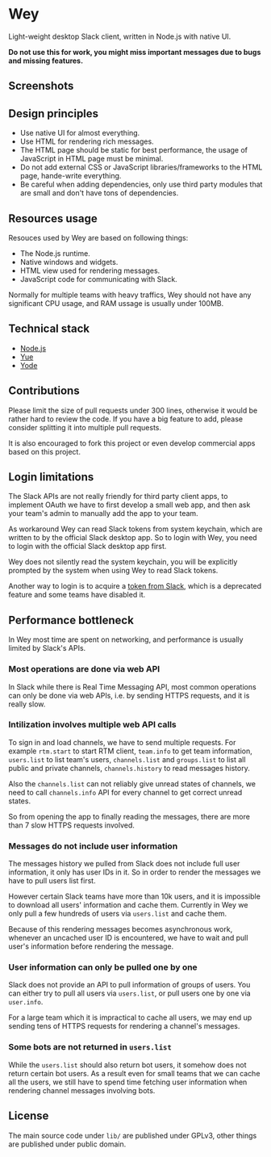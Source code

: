 # Wey

Light-weight desktop Slack client, written in Node.js with native UI.

__Do not use this for work, you might miss important messages due to bugs and
missing features.__

## Screenshots

## Design principles

* Use native UI for almost everything.
* Use HTML for rendering rich messages.
* The HTML page should be static for best performance, the usage of JavaScript
  in HTML page must be minimal.
* Do not add external CSS or JavaScript libraries/frameworks to the HTML page,
  hande-write everything.
* Be careful when adding dependencies, only use third party modules that are
  small and don't have tons of dependencies.

## Resources usage

Resouces used by Wey are based on following things:

* The Node.js runtime.
* Native windows and widgets.
* HTML view used for rendering messages.
* JavaScript code for communicating with Slack.

Normally for multiple teams with heavy traffics, Wey should not have any
significant CPU usage, and RAM ussage is usually under 100MB.

## Technical stack

* [Node.js](https://nodejs.org)
* [Yue](https://github.com/yue/yue)
* [Yode](https://github.com/yue/yode)

## Contributions

Please limit the size of pull requests under 300 lines, otherwise it would be
rather hard to review the code. If you have a big feature to add, please
consider splitting it into multiple pull requests.

It is also encouraged to fork this project or even develop commercial apps based
on this project.

## Login limitations

The Slack APIs are not really friendly for third party client apps, to implement
OAuth we have to first develop a small web app, and then ask your team's admin
to manually add the app to your team.

As workaround Wey can read Slack tokens from system keychain, which are written
to by the official Slack desktop app. So to login with Wey, you need to login
with the official Slack desktop app first.

Wey does not silently read the system keychain, you will be explicitly prompted
by the system when using Wey to read Slack tokens.

Another way to login is to acquire a [token from Slack][token], which is a
deprecated feature and some teams have disabled it.

## Performance bottleneck

In Wey most time are spent on networking, and performance is usually limited by
Slack's APIs.

### Most operations are done via web API

In Slack while there is Real Time Messaging API, most common operations can only
be done via web APIs, i.e. by sending HTTPS requests, and it is really slow.

### Intilization involves multiple web API calls

To sign in and load channels, we have to send multiple requests. For example
`rtm.start` to start RTM client, `team.info` to get team information,
`users.list` to list team's users, `channels.list` and `groups.list` to list
all public and private channels, `channels.history` to read messages history.

Also the `channels.list` can not reliably give unread states of channels, we
need to call `channels.info` API for every channel to get correct unread states.

So from opening the app to finally reading the messages, there are more than 7
slow HTTPS requests involved.

### Messages do not include user information

The messages history we pulled from Slack does not include full user
information, it only has user IDs in it. So in order to render the messages we
have to pull users list first.

However certain Slack teams have more than 10k users, and it is impossible to
download all users' information and cache them. Currently in Wey we only pull
a few hundreds of users via `users.list` and cache them.

Because of this rendering messages becomes asynchronous work, whenever an
uncached user ID is encountered, we have to wait and pull user's information
before rendering the message.

### User information can only be pulled one by one

Slack does not provide an API to pull information of groups of users. You can
either try to pull all users via `users.list`, or pull users one by one via
`user.info`.

For a large team which it is impractical to cache all users, we may end up
sending tens of HTTPS requests for rendering a channel's messages.

### Some bots are not returned in `users.list`

While the `users.list` should also return bot users, it somehow does not return
certain bot users. As a result even for small teams that we can cache all the
users, we still have to spend time fetching user information when rendering
channel messages involving bots.

## License

The main source code under `lib/` are published under GPLv3, other things are
published under public domain.

[token]: https://api.slack.com/custom-integrations/legacy-tokens
